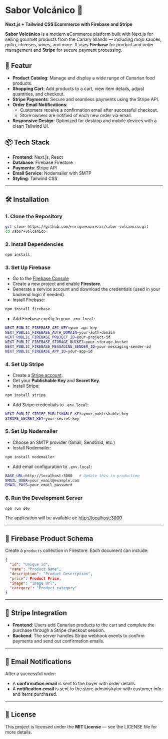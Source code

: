 
# Sabor Volcánico 🌋  
**Next.js + Tailwind CSS Ecommerce with Firebase and Stripe**

**Sabor Volcánico** is a modern eCommerce platform built with Next.js for selling gourmet products from the Canary Islands — including mojo sauces, gofio, cheeses, wines, and more. It uses **Firebase** for product and order management and **Stripe** for secure payment processing.

## 🚀 Featur

- **Product Catalog**: Manage and display a wide range of Canarian food products.
- **Shopping Cart**: Add products to a cart, view item details, adjust quantities, and checkout.
- **Stripe Payments**: Secure and seamless payments using the Stripe API.
- **Order Email Notifications**:
  - Customers receive a confirmation email after successful checkout.
  - Store owners are notified of each new order via email.
- **Responsive Design**: Optimized for desktop and mobile devices with a clean Tailwind UI.

## 📦 Tech Stack

- **Frontend**: Next.js, React
- **Database**: Firebase Firestore
- **Payments**: Stripe API
- **Email Service**: Nodemailer with SMTP
- **Styling**: Tailwind CSS

---

## 🛠️ Installation

### 1. Clone the Repository

```bash
git clone https://github.com/enriquesuarezzz/sabor-volcanico.git
cd sabor-volcanico
```

### 2. Install Dependencies

```bash
npm install
```

### 3. Set Up Firebase

- Go to the [Firebase Console](https://console.firebase.google.com/)
- Create a new project and enable **Firestore**.
- Generate a service account and download the credentials (used in your backend logic if needed).
- Install Firebase:

```bash
npm install firebase
```

- Add Firebase config to your `.env.local`:

```bash
NEXT_PUBLIC_FIREBASE_API_KEY=your-api-key
NEXT_PUBLIC_FIREBASE_AUTH_DOMAIN=your-auth-domain
NEXT_PUBLIC_FIREBASE_PROJECT_ID=your-project-id
NEXT_PUBLIC_FIREBASE_STORAGE_BUCKET=your-storage-bucket
NEXT_PUBLIC_FIREBASE_MESSAGING_SENDER_ID=your-messaging-sender-id
NEXT_PUBLIC_FIREBASE_APP_ID=your-app-id
```

### 4. Set Up Stripe

- Create a [Stripe account](https://stripe.com).
- Get your **Publishable Key** and **Secret Key**.
- Install Stripe:

```bash
npm install stripe
```

- Add Stripe credentials to `.env.local`:

```bash
NEXT_PUBLIC_STRIPE_PUBLISHABLE_KEY=your-publishable-key
STRIPE_SECRET_KEY=your-secret-key
```

### 5. Set Up Nodemailer

- Choose an SMTP provider (Gmail, SendGrid, etc.)
- Install Nodemailer:

```bash
npm install nodemailer
```

- Add email configuration to `.env.local`:

```bash
BASE_URL=http://localhost:3000   # Update this in production
EMAIL_USER=your_email@example.com
EMAIL_PASS=your_email_password
```

### 6. Run the Development Server

```bash
npm run dev
```

The application will be available at: [http://localhost:3000](http://localhost:3000)

---

## 🧠 Firebase Product Schema

Create a `products` collection in Firestore. Each document can include:

```json
{
  "id": "Unique id",
  "name": "Product Name",
  "description": "Product Description",
  "price": Product Price,
  "image": "image Url",
  "category": "Product category"
}
```

---

## 💸 Stripe Integration

- **Frontend**: Users add Canarian products to the cart and complete the purchase through a Stripe checkout session.
- **Backend**: The server handles Stripe webhook events to confirm payments and send out confirmation emails.

---

## 📧 Email Notifications

After a successful order:

- A **confirmation email** is sent to the buyer with order details.
- A **notification email** is sent to the store administrator with customer info and items purchased.

---

## 📄 License

This project is licensed under the **MIT License** — see the LICENSE file for more details.
